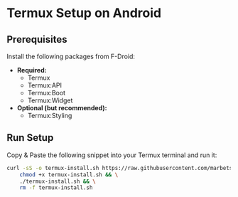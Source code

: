 # Termux Setup on Android

## Prerequisites

Install the following packages from F-Droid:

- **Required:**
    - Termux
    - Termux:API
    - Termux:Boot
    - Termux:Widget
- **Optional (but recommended):**
    - Termux:Styling

## Run Setup

Copy & Paste the following snippet into your Termux terminal and run it:

```bash
curl -sS -o termux-install.sh https://raw.githubusercontent.com/marbetschar/termux/main/install.sh && \
    chmod +x termux-install.sh && \
    ./termux-install.sh && \
    rm -f termux-install.sh
```
